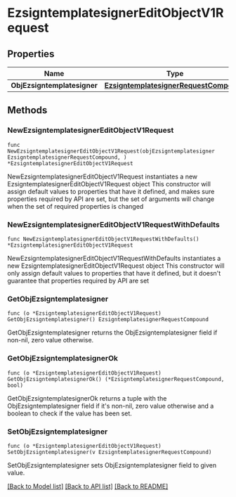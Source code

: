 # EzsigntemplatesignerEditObjectV1Request

## Properties

Name | Type | Description | Notes
------------ | ------------- | ------------- | -------------
**ObjEzsigntemplatesigner** | [**EzsigntemplatesignerRequestCompound**](EzsigntemplatesignerRequestCompound.md) |  | 

## Methods

### NewEzsigntemplatesignerEditObjectV1Request

`func NewEzsigntemplatesignerEditObjectV1Request(objEzsigntemplatesigner EzsigntemplatesignerRequestCompound, ) *EzsigntemplatesignerEditObjectV1Request`

NewEzsigntemplatesignerEditObjectV1Request instantiates a new EzsigntemplatesignerEditObjectV1Request object
This constructor will assign default values to properties that have it defined,
and makes sure properties required by API are set, but the set of arguments
will change when the set of required properties is changed

### NewEzsigntemplatesignerEditObjectV1RequestWithDefaults

`func NewEzsigntemplatesignerEditObjectV1RequestWithDefaults() *EzsigntemplatesignerEditObjectV1Request`

NewEzsigntemplatesignerEditObjectV1RequestWithDefaults instantiates a new EzsigntemplatesignerEditObjectV1Request object
This constructor will only assign default values to properties that have it defined,
but it doesn't guarantee that properties required by API are set

### GetObjEzsigntemplatesigner

`func (o *EzsigntemplatesignerEditObjectV1Request) GetObjEzsigntemplatesigner() EzsigntemplatesignerRequestCompound`

GetObjEzsigntemplatesigner returns the ObjEzsigntemplatesigner field if non-nil, zero value otherwise.

### GetObjEzsigntemplatesignerOk

`func (o *EzsigntemplatesignerEditObjectV1Request) GetObjEzsigntemplatesignerOk() (*EzsigntemplatesignerRequestCompound, bool)`

GetObjEzsigntemplatesignerOk returns a tuple with the ObjEzsigntemplatesigner field if it's non-nil, zero value otherwise
and a boolean to check if the value has been set.

### SetObjEzsigntemplatesigner

`func (o *EzsigntemplatesignerEditObjectV1Request) SetObjEzsigntemplatesigner(v EzsigntemplatesignerRequestCompound)`

SetObjEzsigntemplatesigner sets ObjEzsigntemplatesigner field to given value.



[[Back to Model list]](../README.md#documentation-for-models) [[Back to API list]](../README.md#documentation-for-api-endpoints) [[Back to README]](../README.md)


